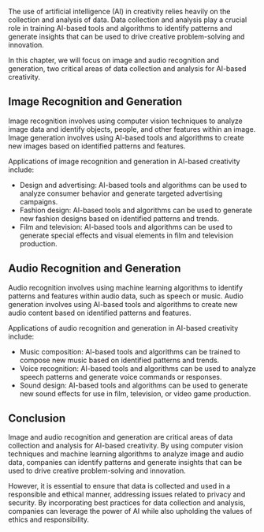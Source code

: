 
The use of artificial intelligence (AI) in creativity relies heavily on the collection and analysis of data. Data collection and analysis play a crucial role in training AI-based tools and algorithms to identify patterns and generate insights that can be used to drive creative problem-solving and innovation.

In this chapter, we will focus on image and audio recognition and generation, two critical areas of data collection and analysis for AI-based creativity.

Image Recognition and Generation
--------------------------------

Image recognition involves using computer vision techniques to analyze image data and identify objects, people, and other features within an image. Image generation involves using AI-based tools and algorithms to create new images based on identified patterns and features.

Applications of image recognition and generation in AI-based creativity include:

* Design and advertising: AI-based tools and algorithms can be used to analyze consumer behavior and generate targeted advertising campaigns.
* Fashion design: AI-based tools and algorithms can be used to generate new fashion designs based on identified patterns and trends.
* Film and television: AI-based tools and algorithms can be used to generate special effects and visual elements in film and television production.

Audio Recognition and Generation
--------------------------------

Audio recognition involves using machine learning algorithms to identify patterns and features within audio data, such as speech or music. Audio generation involves using AI-based tools and algorithms to create new audio content based on identified patterns and features.

Applications of audio recognition and generation in AI-based creativity include:

* Music composition: AI-based tools and algorithms can be trained to compose new music based on identified patterns and trends.
* Voice recognition: AI-based tools and algorithms can be used to analyze speech patterns and generate voice commands or responses.
* Sound design: AI-based tools and algorithms can be used to generate new sound effects for use in film, television, or video game production.

Conclusion
----------

Image and audio recognition and generation are critical areas of data collection and analysis for AI-based creativity. By using computer vision techniques and machine learning algorithms to analyze image and audio data, companies can identify patterns and generate insights that can be used to drive creative problem-solving and innovation.

However, it is essential to ensure that data is collected and used in a responsible and ethical manner, addressing issues related to privacy and security. By incorporating best practices for data collection and analysis, companies can leverage the power of AI while also upholding the values of ethics and responsibility.
